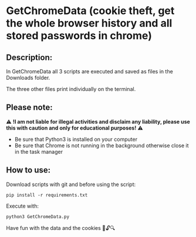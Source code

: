 # GetChromeData (cookie theft, get the whole browser history and all stored passwords in chrome)

<h2>Description:</h2>

In GetChromeData all 3 scripts are executed and saved as files in the Downloads folder.

The three other files print individually on the terminal.

<h2>Please note:</h2>

⚠ **!I am not liable for illegal activities and disclaim any liability, please use this with caution and only for educational purposes!** ⚠

- Be sure that Python3 is installed on your computer
- Be sure that Chrome is not running in the background otherwise close it in the task manager

<h2>How to use:</h2>

Download scripts with git and before using the script:

```
pip install -r requirements.txt
```

Execute with:

```
python3 GetChromeData.py
```

Have fun with the data and the cookies 🍪🔓🔍
